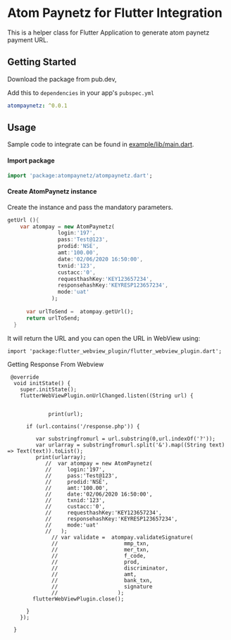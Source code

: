 # Atom Paynetz for Flutter Integration

This is a helper class for Flutter Application to  generate atom paynetz payment URL.

## Getting Started

Download the package from pub.dev, 

Add this to `dependencies` in your app's `pubspec.yml`

```yaml
atompaynetz: ^0.0.1
```
## Usage

Sample code to integrate can be found in [example/lib/main.dart](example/lib/main.dart).

#### Import package 

```dart
import 'package:atompaynetz/atompaynetz.dart';
```

#### Create AtomPaynetz instance

Create the instance and pass the mandatory parameters.

```dart
getUrl (){
    var atompay = new AtomPaynetz( 
                login:'197',
                pass:'Test@123',
                prodid:'NSE',
                amt:'100.00',
                date:'02/06/2020 16:50:00',
                txnid:'123',
                custacc:'0',
                requesthashKey:'KEY123657234',
                responsehashKey:'KEYRESP123657234',
                mode:'uat'
              );
            
      var urlToSend =  atompay.getUrl();
      return urlToSend;
  }
```

It will return the URL and you can open the URL in WebView using:

```
import 'package:flutter_webview_plugin/flutter_webview_plugin.dart';

```

Getting Response From Webview

```
 @override
  void initState() {
    super.initState();
    flutterWebViewPlugin.onUrlChanged.listen((String url) {
     
  
             print(url);
      
      if (url.contains('/response.php')) {
        
         var substringfromurl = url.substring(0,url.indexOf('?'));
         var urlarray = substringfromurl.split('&').map((String text) => Text(text)).toList();
         print(urlarray);
            //  var atompay = new AtomPaynetz( 
            //     login:'197',
            //     pass:'Test@123',
            //     prodid:'NSE',
            //     amt:'100.00',
            //     date:'02/06/2020 16:50:00',
            //     txnid:'123',
            //     custacc:'0',
            //     requesthashKey:'KEY123657234',
            //     responsehashKey:'KEYRESP123657234',
            //     mode:'uat'
            //   );
              // var validate =  atompay.validateSignature(
              //                     mmp_txn,
              //                     mer_txn,
              //                     f_code,
              //                     prod,
              //                     discriminator,
              //                     amt,
              //                     bank_txn,
              //                     signature
              //                   );
        flutterWebViewPlugin.close();
       
      }
    });

  }
```
